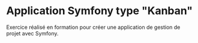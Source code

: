 # Application Symfony type "Kanban"

Exercice réalisé en formation pour créer une application de gestion de projet avec Symfony.
